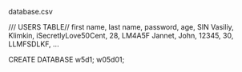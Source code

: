 database.csv

/// USERS TABLE//
first name, last name, password, age, SIN
Vasiliy, Klimkin, iSecretlyLove50Cent, 28, LM4A5F
Jannet, John, 12345, 30, LLMFSDLKF,
...

CREATE DATABASE w5d1;
w05d01;